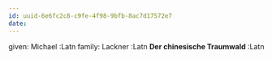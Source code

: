 ```yaml
---
id: uuid-6e6fc2c8-c9fe-4f98-9bfb-8ac7d17572e7
date: 
---
```


given: Michael :Latn
family: Lackner :Latn
**Der chinesische Traumwald** :Latn